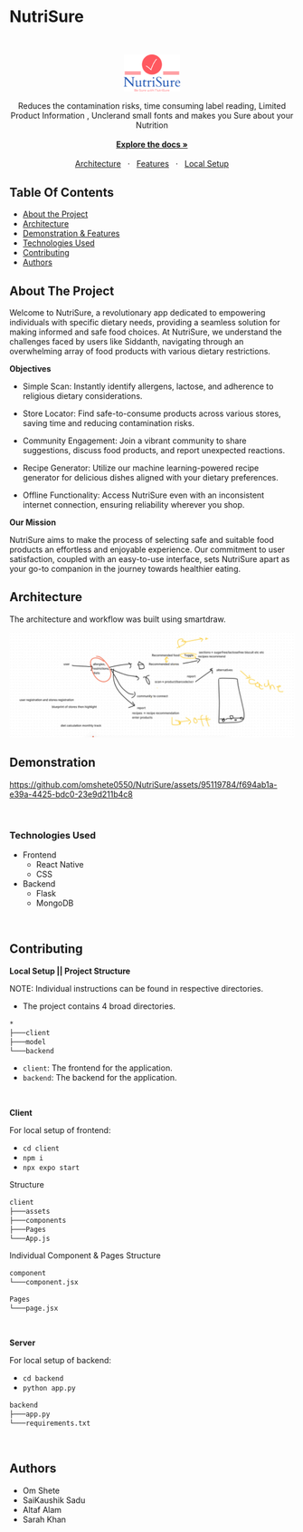 # NutriSure

<br/>

<p align="center">
  <img src="./client/assets/logo.png" width="20%" />
</p>

<p align="center">
  Reduces the contamination risks, time consuming label  reading, Limited Product Information , Unclerand small fonts and makes you Sure about your Nutrition
  <br />
  <br />
  <a href="#table-of-contents"><b>Explore the docs »</b></a>
  <br />
  <br />
  <a href="#architecture-and-design">Architecture</a>
  &nbsp;&nbsp;·&nbsp;&nbsp;
  <a href="#demonstration">Features</a>
  &nbsp;&nbsp;·&nbsp;&nbsp;
  <a href="#contributing">Local Setup</a>
  <br />
</p>

## Table Of Contents

- [About the Project](#about-the-project)
- [Architecture](#architecture)
- [Demonstration & Features](#demonstration)
- [Technologies Used](#technologies-used)
- [Contributing](#contributing)
- [Authors](#authors)

## About The Project

Welcome to NutriSure, a revolutionary app dedicated to empowering individuals with specific dietary needs, providing a seamless solution for making informed and safe food choices. At NutriSure, we understand the challenges faced by users like Siddanth, navigating through an overwhelming array of food products with various dietary restrictions.

**Objectives**

- Simple Scan: Instantly identify allergens, lactose, and adherence to religious dietary considerations.

- Store Locator: Find safe-to-consume products across various stores, saving time and reducing contamination risks.

- Community Engagement: Join a vibrant community to share suggestions, discuss food products, and report unexpected reactions.

- Recipe Generator: Utilize our machine learning-powered recipe generator for delicious dishes aligned with your dietary preferences.

- Offline Functionality: Access NutriSure even with an inconsistent internet connection, ensuring reliability wherever you shop.

**Our Mission**

NutriSure aims to make the process of selecting safe and suitable food products an effortless and enjoyable experience. Our commitment to user satisfaction, coupled with an easy-to-use interface, sets NutriSure apart as your go-to companion in the journey towards healthier eating.

## Architecture

The architecture and workflow was built using smartdraw.

<img src="./client/assets/architecture.jpg" alt="architecture">

## Demonstration

https://github.com/omshete0550/NutriSure/assets/95119784/f694ab1a-e39a-4425-bdc0-23e9d211b4c8

<br />

### Technologies Used

- Frontend
  - React Native
  - CSS
- Backend
  - Flask
  - MongoDB

<br />

## Contributing

**Local Setup || Project Structure**

NOTE: Individual instructions can be found in respective directories.

- The project contains 4 broad directories.

```
*
├───client
├───model
└───backend
```

- `client`: The frontend for the application.
- `backend`: The backend for the application.

<br />

**Client**

For local setup of frontend:

- `cd client`
- `npm i`
- `npx expo start`

Structure

```
client
├───assets
├───components
├───Pages
└───App.js
```

Individual Component & Pages Structure

```
component
└───component.jsx
```

```
Pages
└───page.jsx
```

<br />

**Server**

For local setup of backend:

- `cd backend`
- `python app.py`

```
backend
├───app.py
└───requirements.txt
```

<br />

## Authors

- Om Shete
- SaiKaushik Sadu
- Altaf Alam
- Sarah Khan
